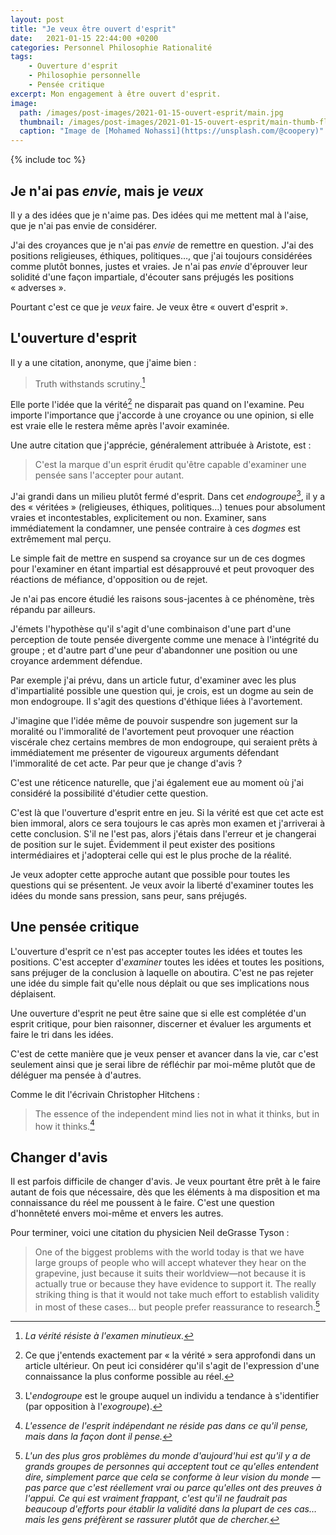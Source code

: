 ```yaml
---
layout: post
title: "Je veux être ouvert d'esprit"
date:   2021-01-15 22:44:00 +0200
categories: Personnel Philosophie Rationalité
tags:
    - Ouverture d'esprit
    - Philosophie personnelle
    - Pensée critique
excerpt: Mon engagement à être ouvert d'esprit.
image:
  path: /images/post-images/2021-01-15-ouvert-esprit/main.jpg
  thumbnail: /images/post-images/2021-01-15-ouvert-esprit/main-thumb-flat.jpg
  caption: "Image de [Mohamed Nohassi](https://unsplash.com/@coopery)"
---
```


{% include toc %}

## Je n'ai pas *envie*, mais je *veux*

Il y a des idées que je n'aime pas. Des idées qui me mettent mal à l'aise, que je n'ai pas envie de considérer.

J'ai des croyances que je n'ai pas *envie* de remettre en question. J'ai des positions religieuses, éthiques, politiques…, que j'ai toujours considérées comme plutôt bonnes, justes et vraies. Je n'ai pas *envie* d'éprouver leur solidité d'une façon impartiale, d'écouter sans préjugés les positions « adverses ».

Pourtant c'est ce que je *veux* faire. Je veux être « ouvert d'esprit ».

## L'ouverture d'esprit

Il y a une citation, anonyme, que j'aime bien :

> Truth withstands scrutiny.[^trad1]

Elle porte l'idée que la vérité[^note1] ne disparait pas quand on l'examine. Peu importe l'importance que j'accorde à une croyance ou une opinion, si elle est vraie elle le restera même après l'avoir examinée.

Une autre citation que j'apprécie, généralement attribuée à Aristote, est :

> C'est la marque d'un esprit érudit qu'être capable d'examiner une pensée sans l'accepter pour autant.

J'ai grandi dans un milieu plutôt fermé d'esprit. Dans cet *endogroupe*[^note2], il y a des « véritées » (religieuses, éthiques, politiques…) tenues pour absolument vraies et incontestables, explicitement ou non. Examiner, sans immédiatement la condamner, une pensée contraire à ces *dogmes* est extrêmement mal perçu.

Le simple fait de mettre en suspend sa croyance sur un de ces dogmes pour l'examiner en étant impartial est désapprouvé et peut provoquer des réactions de méfiance, d'opposition ou de rejet.

Je n'ai pas encore étudié les raisons sous-jacentes à ce phénomène, très répandu par ailleurs.

J'émets l'hypothèse qu'il s'agit d'une combinaison  d'une part d'une perception de toute pensée divergente comme une menace à l'intégrité du groupe ; et d'autre part d'une peur d'abandonner une position ou une croyance ardemment défendue.

Par exemple j'ai prévu, dans un article futur, d'examiner avec les plus d'impartialité possible une question qui, je crois, est un dogme au sein de mon endogroupe. Il s'agit des questions d'éthique liées à l'avortement.

J'imagine que l'idée même de pouvoir suspendre son jugement sur la moralité ou l'immoralité de l'avortement peut provoquer une réaction viscérale chez certains membres de mon endogroupe, qui seraient prêts à immédiatement me présenter de vigoureux arguments défendant l'immoralité de cet acte. Par peur que je change d'avis ?

C'est une réticence naturelle, que j'ai également eue au moment où j'ai considéré la possibilité d'étudier cette question.

C'est là  que l'ouverture d'esprit entre en jeu. Si la vérité est que cet acte est bien immoral, alors ce sera toujours le cas après mon examen et j'arriverai à cette conclusion. S'il ne l'est pas, alors j'étais dans l'erreur et je changerai de position sur le sujet. Évidemment il peut exister des positions intermédiaires et j'adopterai celle qui est le plus proche de la réalité.

Je veux adopter cette approche autant que possible pour toutes les questions qui se présentent. Je veux avoir la liberté d'examiner toutes les idées du monde sans pression, sans peur, sans préjugés.

## Une pensée critique

L'ouverture d'esprit ce n'est pas accepter toutes les idées et toutes les positions. C'est accepter d'*examiner* toutes les idées et toutes les positions, sans préjuger de la conclusion à laquelle on aboutira. C'est ne pas rejeter une idée du simple fait qu'elle nous déplait ou que ses implications nous déplaisent.

Une ouverture d'esprit ne peut être saine que si elle est complétée d'un esprit critique, pour bien raisonner, discerner et évaluer les arguments et faire le tri dans les idées.

C'est de cette manière que je veux penser et avancer dans la vie, car c'est seulement ainsi que je serai libre de réfléchir par moi-même plutôt que de déléguer ma pensée à d'autres.

Comme le dit l'écrivain Christopher Hitchens :

> The essence of the independent mind lies not in what it thinks, but in how it thinks.[^trad2]

## Changer d'avis

Il est parfois difficile de changer d'avis. Je veux pourtant être prêt à le faire autant de fois que nécessaire, dès que les éléments à ma disposition et ma connaissance du réel me poussent à le faire. C'est une question d'honnêteté envers moi-même et envers les autres.

Pour terminer, voici une citation du physicien Neil deGrasse Tyson :

> One of the biggest problems with the world today is that we have large groups of people who will accept whatever they hear on the grapevine, just because it suits their worldview—not because it is actually true or because they have evidence to support it. The really striking thing is that it would not take much effort to establish validity in most of these cases… but people prefer reassurance to research.[^trad3]

<!-- Notes -->

[^note1]: Ce que j'entends exactement par « la vérité » sera approfondi dans un article ultérieur. On peut ici considérer qu'il s'agit de l'expression d'une connaissance la plus conforme possible au réel.

[^note2]: L'*endogroupe* est le groupe auquel un individu a tendance à s'identifier (par opposition à l'*exogroupe*).

[^trad1]: *La vérité résiste à l'examen minutieux.*

[^trad2]: *L'essence de l'esprit indépendant ne réside pas dans ce qu'il pense, mais dans la façon dont il pense.*

[^trad3]: *L'un des plus gros problèmes du monde d'aujourd'hui est qu'il y a de grands groupes de personnes qui acceptent tout ce qu'elles entendent dire, simplement parce que cela se conforme à leur vision du monde — pas parce que c'est réellement vrai ou parce qu'elles ont des preuves à l'appui. Ce qui est vraiment frappant, c'est qu'il ne faudrait pas beaucoup d'efforts pour établir la validité dans la plupart de ces cas… mais les gens préfèrent se rassurer plutôt que de chercher.*
